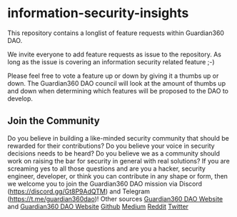 # information-security-insights

This repository contains a longlist of feature requests within Guardian360 DAO.

We invite everyone to add feature requests as issue to the repository.
As long as the issue is covering an information security related feature ;-)

Please feel free to vote a feature up or down by giving it a thumbs up or down.
The Guardian360 DAO council will look at the amount of thumbs up and down when 
determining which features will be proposed to the DAO to develop.

## Join the Community

Do you believe in building a like-minded security community that should be rewarded for their contributions? Do you believe your voice in security decisions needs to be heard? Do you believe we as a community should work on raising the bar for security in general with real solutions? If you are screaming yes to all those questions and are you a hacker, security engineer, developer, or think you can contribute in any shape or form, then we welcome you to join the Guardian360 DAO mission via Discord (https://discord.gg/Gt8P9AdQTM) and Telegram (https://t.me/guardian360dao)!
Other sources
[Guardian360 DAO Website](www.guardian360.io) and [Guardian360 DAO Website](www.guardian360.eth)
[Github](https://github.com/guardian360dao)
[Medium](https://medium.com/guardian360dao)
[Reddit](https://www.reddit.com/r/Guardian360DAO)
[Twitter](https://twitter.com/Guardian360DAO)
